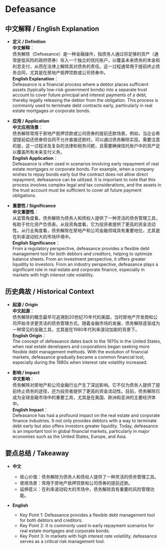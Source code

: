 # Defeasance

## 中文解释 / English Explanation

* **定义 / Definition**  
  **中文解释**：  
  债务解除（Defeasance）是一种金融操作，指债务人通过将足够的资产（通常是低风险的政府债券）存入一个独立的信托账户，以覆盖未来债务的本金和利息支付，从而在法律上解除其对债务的责任。这一过程通常用于提前终止债务合同，尤其是在房地产抵押贷款或公司债券中。  
  **English Explanation**：  
  Defeasance is a financial process where a debtor places sufficient assets (typically low-risk government bonds) into a separate trust account to cover future principal and interest payments of a debt, thereby legally releasing the debtor from the obligation. This process is commonly used to terminate debt contracts early, particularly in real estate mortgages or corporate bonds.

* **应用 / Application**  
  **中文应用场景**：  
  债务解除常用于房地产抵押贷款或公司债券的提前还款场景。例如，当企业希望提前偿还债券但合同不允许直接还款时，可以通过债务解除实现。需要注意的是，这一过程涉及复杂的法律和税务问题，且需要确保信托账户中的资产足以覆盖所有未来支付义务。  
  **English Application**：  
  Defeasance is often used in scenarios involving early repayment of real estate mortgages or corporate bonds. For example, when a company wishes to repay bonds early but the contract does not allow direct repayment, defeasance can be utilized. It is important to note that this process involves complex legal and tax considerations, and the assets in the trust account must be sufficient to cover all future payment obligations.

* **重要性 / Significance**  
  **中文重要性**：  
  从监管角度看，债务解除为债务人和债权人提供了一种灵活的债务管理工具，有助于优化资产负债表。从投资角度看，它为投资者提供了更高的资金流动性。从行业角度看，债务解除在房地产和公司金融领域具有重要地位，尤其是在利率波动较大的市场环境中。  
  **English Significance**：  
  From a regulatory perspective, defeasance provides a flexible debt management tool for both debtors and creditors, helping to optimize balance sheets. From an investment perspective, it offers greater liquidity to investors. From an industry perspective, defeasance plays a significant role in real estate and corporate finance, especially in markets with high interest rate volatility.

## 历史典故 / Historical Context

* **起源 / Origin**  
  **中文起源**：  
  债务解除的概念最早可追溯到20世纪70年代的美国，当时房地产开发商和公司开始寻求更灵活的债务管理方式。随着金融市场的发展，债务解除逐渐成为一种常见的金融工具，尤其是在1980年代利率波动加剧的背景下。  
  **English Origin**：  
  The concept of defeasance dates back to the 1970s in the United States, when real estate developers and corporations began seeking more flexible debt management methods. With the evolution of financial markets, defeasance gradually became a common financial tool, especially during the 1980s when interest rate volatility increased.

* **影响 / Impact**  
  **中文影响**：  
  债务解除对房地产和公司金融行业产生了深远影响。它不仅为债务人提供了提前终止债务的途径，还为投资者提供了更高的资金流动性。目前，债务解除已成为全球金融市场中的重要工具，尤其是在美国、欧洲和亚洲的主要经济体中。  
  **English Impact**：  
  Defeasance has had a profound impact on the real estate and corporate finance industries. It not only provides debtors with a way to terminate debt early but also offers investors greater liquidity. Today, defeasance is an important tool in global financial markets, particularly in major economies such as the United States, Europe, and Asia.

## 要点总结 / Takeaway

* **中文**  
  - 核心价值：债务解除为债务人和债权人提供了一种灵活的债务管理工具。  
  - 使用场景：常用于房地产抵押贷款和公司债券的提前还款。  
  - 延伸意义：在利率波动较大的市场中，债务解除具有重要的风险管理功能。

* **English**  
  - Key Point 1: Defeasance provides a flexible debt management tool for both debtors and creditors.  
  - Key Point 2: It is commonly used in early repayment scenarios for real estate mortgages and corporate bonds.  
  - Key Point 3: In markets with high interest rate volatility, defeasance serves as a critical risk management tool.